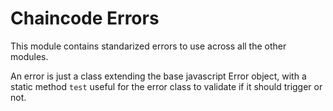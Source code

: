 # Chaincode Errors

This module contains standarized errors to use across all the other modules.

An error is just a class extending the base javascript Error object, with a static method `test` useful for the error class to validate if it should trigger or not.
